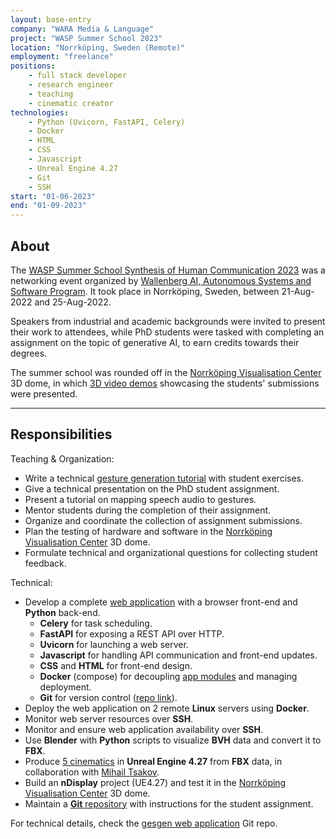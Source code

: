 ```yaml
---
layout: base-entry
company: "WARA Media & Language"
project: "WASP Summer School 2023"
location: "Norrköping, Sweden (Remote)"
employment: "freelance"
positions:
    - full stack developer
    - research engineer
    - teaching
    - cinematic creator
technologies:
    - Python (Uvicorn, FastAPI, Celery)
    - Docker
    - HTML
    - CSS
    - Javascript
    - Unreal Engine 4.27
    - Git
    - SSH
start: "01-06-2023"
end: "01-09-2023"
---
```


## About
The [WASP Summer School Synthesis of Human Communication 2023](https://internal.wasp-sweden.org/event/wasp-summer-school-synthesis-of-human-communication-2023/) was a networking event organized by [Wallenberg AI, Autonomous Systems and Software Program](https://wasp-sweden.org/). It took place in Norrköping, Sweden, between 21-Aug-2022 and 25-Aug-2022.

Speakers from industrial and academic backgrounds were invited to present their work to attendees, while PhD students were tasked with completing an assignment on the topic of generative AI, to earn credits towards their degrees.

The summer school was rounded off in the [Norrköping Visualisation Center](https://visualiseringscenter.se/en) 3D dome, in which [3D video demos](https://youtube.com/playlist?list=PLIg3Fnk71bdlQlrX4EucgoRc3J5JjKhzP&si=To6hrlftbgQJDcMM) showcasing the students' submissions were presented.

---

## Responsibilities
Teaching & Organization:
- Write a technical [gesture generation tutorial](https://github.com/TeoNikolov/wasp-ss2023-gesgen/blob/main/tutorial.md) with student exercises.
- Give a technical presentation on the PhD student assignment.
- Present a tutorial on mapping speech audio to gestures.
- Mentor students during the completion of their assignment.
- Organize and coordinate the collection of assignment submissions.
- Plan the testing of hardware and software in the [Norrköping Visualisation Center](https://visualiseringscenter.se/en) 3D dome.
- Formulate technical and organizational questions for collecting student feedback.

Technical:
- Develop a complete [web application](https://github.com/TeoNikolov/wasp-ss2023-gesgen) with a browser front-end and **Python** back-end.
  - **Celery** for task scheduling.
  - **FastAPI** for exposing a REST API over HTTP.
  - **Uvicorn** for launching a web server.
  - **Javascript** for handling API communication and front-end updates.
  - **CSS** and **HTML** for front-end design.
  - **Docker** (compose) for decoupling [app modules](https://github.com/TeoNikolov/wasp-ss2023-gesgen/tree/main#build-the-docker-images) and managing deployment.
  - **Git** for version control ([repo link](https://github.com/TeoNikolov/wasp-ss2023-gesgen)).
- Deploy the web application on 2 remote **Linux** servers using **Docker**.
- Monitor web server resources over **SSH**.
- Monitor and ensure web application availability over **SSH**.
- Use **Blender** with **Python** scripts to visualize **BVH** data and convert it to **FBX**.
- Produce [5 cinematics](https://youtube.com/playlist?list=PLIg3Fnk71bdlQlrX4EucgoRc3J5JjKhzP&si=To6hrlftbgQJDcMM) in **Unreal Engine 4.27** from **FBX** data, in collaboration with [Mihail Tsakov](https://www.linkedin.com/in/mihailtsakov/).
- Build an **nDisplay** project (UE4.27) and test it in the [Norrköping Visualisation Center](https://visualiseringscenter.se/en) 3D dome.
- Maintain a [**Git** repository](https://github.com/Svito-zar/wasp-2023-summer-school) with instructions for the student assignment. 

For technical details, check the [gesgen web application](https://github.com/TeoNikolov/wasp-ss2023-gesgen/) Git repo.
